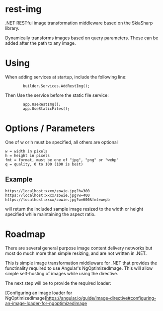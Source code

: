 # rest-img
.NET RESTful image transformation middleware based on the SkiaSharp library.

Dynamically transforms images based on query parameters.  These can be added after the path to any image.

# Using
When adding services at startup, include the following line:

            builder.Services.AddRestImg();

Then Use the service before the static file service:

            app.UseRestImg();
            app.UseStaticFiles();

# Options / Parameters 

One of w or h must be specified, all others are optional

	w = width in pixels
	h = height in pixels
	fmt = format, must be one of "jpg", "png" or "webp"
	q = quality, 0 to 100 (100 is best)
	
## Example
	
	https://localhost:xxxx/zowie.jpg?h=300
	https://localhost:xxxx/zowie.jpg?w=400
	https://localhost:xxxx/zowie.jpg?w=600&fmt=wepb
	
will return the included sample image resized to the width or height specified while maintaining the aspect ratio.


# Roadmap
There are several general purpose image content delivery networks but most do much more than simple resizing, and are not written in .NET.

This is simple image transformation middleware for .NET that provides the functinality required to use Angular's NgOptimizedImage.
This will allow simple self-hosting of images while using the directive.

The next step will be to provide the required loader:

[Configuring an image loader for NgOptimizedImage]https://angular.io/guide/image-directive#configuring-an-image-loader-for-ngoptimizedimage
